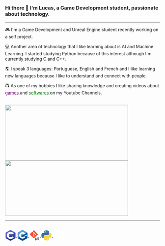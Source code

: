 ### Hi there 👋 I'm Lucas, a Game Development student, passionate about technology.
<hr>
 <p>&#127918; I'm a Game Development and Unreal Engine student recently working on a self project. </p>
 <p> &#128187; Another area of technology that I like learning about is AI and Machine Learning. I started studying Python because of this interest although I'm currently studying C and C++.
 <p> &#127758; I speak 3 languages: Portuguese, English and French and I like learning new languages because I like to understand and connect with people. </p>
 <p>&#128250; As one of my hobbies I like sharing knowledge and creating videos about<a style="color:purple;" href="https://www.youtube.com/channel/UC-pEWG2cqs4WJTvIRkvr0kQ"> games </a> and <a style="color:green;" href="https://www.youtube.com/channel/UCNZSNiIxEB2JW2eZOr_2x4Q"> softwares </a> on my Youtube Channels. </p>

 <br>


 <div>
  <a href="https://github.com/lucascassimirosena">
  <img align="center" height="180em" width="400em" src="https://github-readme-stats.vercel.app/api?username=lucascassimirosena&show_icons=true&theme=chartreuse-dark&include_all_commits=true&count_private=true"/>
  <img align="center" height="180em" width="400em" src="https://github-readme-stats.vercel.app/api/top-langs/?username=lucascassimirosena&layout=compact&langs_count=7&theme=chartreuse-dark"/>
</div>
 <hr>
 
<div style="display: inline_block"><br>
  <img align="center" alt="LucasSena-C" height="35" width="35" src="https://github.com/lucascassimirosena/lucascassimirosena/blob/main/icons/c%20lucas%20sena.png">
  <img align="center" alt="LucasSena-Cpp" height="35" width="35" src="https://github.com/lucascassimirosena/lucascassimirosena/blob/main/icons/cpp%20lucas%20sena.png">
  <img align="center" alt="LucasSena-git" height="35" width="35" src="https://github.com/lucascassimirosena/lucascassimirosena/blob/main/icons/git%20lucas%20sena.png">
  <img align="center" alt="LucasSena-python" height="35" width="35" src="https://github.com/lucascassimirosena/lucascassimirosena/blob/main/icons/python%20lucas%20sena.png">
  <img align="center" alt="LucasSena-urealengine" height="35" width="35" src="https://github.com/lucascassimirosena/lucascassimirosena/blob/main/icons/unreal%20engine%20lucas%20sena.png">

</div>
  


                                                                
                                                                
<!--
**lucascassimirosena/lucascassimirosena** is a ✨ _special_ ✨ repository because its `README.md` (this file) appears on your GitHub profile.

Here are some ideas to get you started:

- 🔭 I’m currently working on ...
-
- 👯 I’m looking to collaborate on ...
- 🤔 I’m looking for help with ...
- 💬 Ask me about ...
- 📫 How to reach me: ...
- 😄 Pronouns: ...
- ⚡ Fun fact: ...
-->
